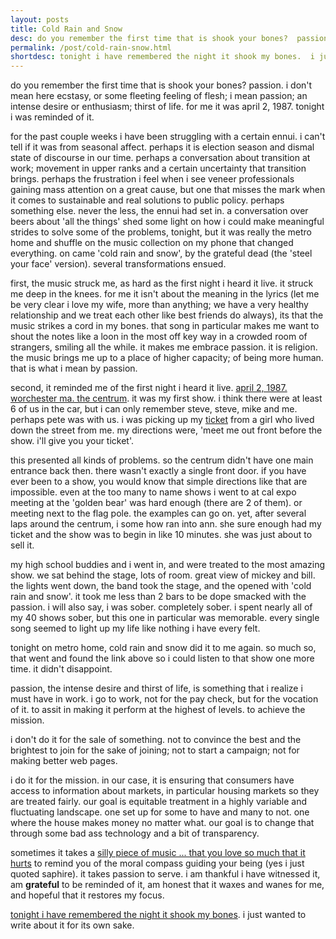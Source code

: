```yaml
---
layout: posts
title: Cold Rain and Snow
desc: do you remember the first time that is shook your bones?  passion.  i don't mean here ecstasy, or some fleeting feeling of flesh; i mean passion; an intense desire or enthusiasm; thirst of life.  for me it was april 2, 1987. tonight i was reminded of it.
permalink: /post/cold-rain-snow.html
shortdesc: tonight i have remembered the night it shook my bones.  i just wanted to write about it for its own sake.
---
```


do you remember the first time that is shook your bones?  passion.  i don't mean here ecstasy, or some fleeting feeling of flesh; i mean passion; an intense desire or enthusiasm; thirst of life.  for me it was april 2, 1987. tonight i was reminded of it.

for the past couple weeks i have been struggling with a certain ennui.  i can't tell if it was from seasonal affect.  perhaps it is election season and dismal state of discourse in our time.  perhaps a conversation about transition at work; movement in upper ranks and a certain uncertainty that transition brings.  perhaps the frustration i feel when i see veneer professionals gaining mass attention on a great cause, but one that misses the mark when it comes to sustainable and real solutions to public policy.  perhaps something else.  never the less, the ennui had set in.  a conversation over beers about 'all the things' shed some light on how i could make meaningful strides to solve some of the problems, tonight, but it was really the metro home and shuffle on the music collection on my phone that changed everything.  on came 'cold rain and snow', by the grateful dead (the 'steel your face' version).  several transformations ensued.

first, the music struck me, as hard as the first night i heard it live.  it struck me deep in the knees.  for me it isn't about the meaning in the lyrics (let me be very clear i love my wife, more than anything; we have a very healthy relationship and we treat each other like best friends do always), its that the music strikes a cord in my bones.  that song in particular makes me want to shout the notes like a loon in the most off key way in a crowded room of strangers, smiling all the while.  it makes me embrace passion.  it is religion.  the music brings me up to a place of higher capacity; of being more human.  that is what i mean by passion.

second, it reminded me of the first night i heard it live.  [april 2, 1987.  worchester ma.  the centrum](https://archive.org/details/gd87-04-02.aud.eD.11804.sbeok.shnf).  it was my first show.  i think there were at least 6 of us in the car, but i can only remember steve, steve, mike and me.  perhaps pete was with us.  i was picking up my [ticket](../images/firstshow.jpg) from a girl who lived down the street from me.  my directions were, 'meet me out front before the show.  i'll give you your ticket'.  

this presented all kinds of problems.  so the centrum didn't have one main entrance back then.  there wasn't exactly a single front door.  if you have ever been to a show, you would know that simple directions like that are impossible.  even at the too many to name shows i went to at cal expo meeting at the 'golden bear' was hard enough (there are 2 of them).  or meeting next to the flag pole.  the examples can go on.  yet, after several laps around the centrum, i some how ran into ann.  she sure enough had my ticket and the show was to begin in like 10 minutes.  she was just about to sell it.

my high school buddies and i went in, and were treated to the most amazing show.  we sat behind the stage, lots of room.  great view of mickey and bill.  the lights went down, the band took the stage, and the opened with 'cold rain and snow'.  it took me less than 2 bars to be dope smacked with the passion.  i will also say, i was sober.  completely sober.  i spent nearly all of my 40 shows sober, but this one in particular was memorable.  every single song seemed to light up my life like nothing i have every felt.

tonight on metro home, cold rain and snow did it to me again.  so much so, that went and found the link above so i could listen to that show one more time.  it didn't disappoint.

passion, the intense desire and thirst of life, is something that i realize i must have in work.  i go to work, not for the pay check, but for the vocation of it.  to assit in making it perform at the highest of levels.  to achieve the mission.

i don't do it for the sale of something. not to convince the best and the brightest to join for the sake of joining; not to start a campaign; not for making better web pages.  

i do it for the mission.  in our case, it is ensuring that consumers have access to information about markets, in particular housing markets so they are treated fairly.  our goal is equitable treatment in a highly variable and fluctuating landscape.  one set up for some to have and many to not.  one where the house makes money no matter what.  our goal is to change that through some bad ass technology and a bit of transparency.  

sometimes it takes a [silly piece of music ... that you love so much that it hurts](https://www.youtube.com/watch?v=PZJizD49bwM) to remind you of the moral compass guiding your being (yes i just quoted saphire).  it takes passion to serve.  i am thankful i have witnessed it, am **grateful** to be reminded of it, am honest that it waxes and wanes for me, and hopeful that it restores my focus.

[tonight i have remembered the night it shook my bones](../images/tape.jpg).  i just wanted to write about it for its own sake.